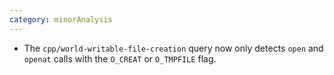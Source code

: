 ```yaml
---
category: minorAnalysis
---
```

* The `cpp/world-writable-file-creation` query now only detects `open` and `openat` calls with the `O_CREAT` or `O_TMPFILE` flag.